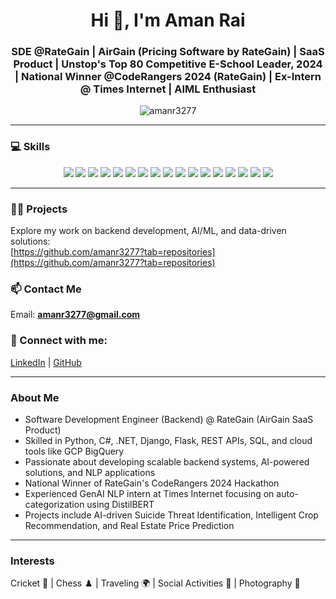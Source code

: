 <h1 align="center">Hi 👋, I'm Aman Rai</h1>

<h3 align="center">
  SDE @RateGain | AirGain (Pricing Software by RateGain) | SaaS Product | Unstop's Top 80 Competitive E-School Leader, 2024 | National Winner @CodeRangers 2024 (RateGain) | Ex-Intern @ Times Internet | AIML Enthusiast
</h3>

<p align="center">
  <img src="https://komarev.com/ghpvc/?username=amanr3277&label=Profile%20views&color=0e75b6&style=flat" alt="amanr3277" />
</p>

---

### 💻 Skills  
<p align="center">
  <img src="https://img.shields.io/badge/Python-3776AB?style=for-the-badge&logo=python&logoColor=white" />
  <img src="https://img.shields.io/badge/C%23-239120?style=for-the-badge&logo=c-sharp&logoColor=white" />
  <img src="https://img.shields.io/badge/.NET-512BD4?style=for-the-badge&logo=dotnet&logoColor=white" />
  <img src="https://img.shields.io/badge/Django-092E20?style=for-the-badge&logo=django&logoColor=white" />
  <img src="https://img.shields.io/badge/Flask-000000?style=for-the-badge&logo=flask&logoColor=white" />
  <img src="https://img.shields.io/badge/REST%20API-FF6C37?style=for-the-badge&logo=api&logoColor=white" />
  <img src="https://img.shields.io/badge/SQL-003B57?style=for-the-badge&logo=postgresql&logoColor=white" />
  <img src="https://img.shields.io/badge/MySQL-4479A1?style=for-the-badge&logo=mysql&logoColor=white" />
  <img src="https://img.shields.io/badge/GCP-BigQuery-4285F4?style=for-the-badge&logo=google-cloud&logoColor=white" />
  <img src="https://img.shields.io/badge/Selenium-43B02A?style=for-the-badge&logo=selenium&logoColor=white" />
  <img src="https://img.shields.io/badge/Pandas-150458?style=for-the-badge&logo=pandas&logoColor=white" />
  <img src="https://img.shields.io/badge/Numpy-013243?style=for-the-badge&logo=numpy&logoColor=white" />
  <img src="https://img.shields.io/badge/Scikit--learn-F7931E?style=for-the-badge&logo=scikit-learn&logoColor=white" />
  <img src="https://img.shields.io/badge/TensorFlow-FF6F00?style=for-the-badge&logo=tensorflow&logoColor=white" />
  <img src="https://img.shields.io/badge/HuggingFace-FCC625?style=for-the-badge&logo=hugging-face&logoColor=black" />
  <img src="https://img.shields.io/badge/Transformers-000000?style=for-the-badge&logo=OpenAI&logoColor=white" />
  <img src="https://img.shields.io/badge/Git-F05032?style=for-the-badge&logo=git&logoColor=white" />
</p>

---

### 👨‍💻 Projects  
Explore my work on backend development, AI/ML, and data-driven solutions:  
[https://github.com/amanr3277?tab=repositories](https://github.com/amanr3277?tab=repositories)

### 📫 Contact Me  
Email: **amanr3277@gmail.com**

### 🔗 Connect with me:  
[LinkedIn](https://www.linkedin.com/in/aman-rai-271496203/) | [GitHub](https://github.com/amanr3277)

---

### About Me  
- Software Development Engineer (Backend) @ RateGain (AirGain SaaS Product)  
- Skilled in Python, C#, .NET, Django, Flask, REST APIs, SQL, and cloud tools like GCP BigQuery  
- Passionate about developing scalable backend systems, AI-powered solutions, and NLP applications  
- National Winner of RateGain's CodeRangers 2024 Hackathon  
- Experienced GenAI NLP intern at Times Internet focusing on auto-categorization using DistilBERT  
- Projects include AI-driven Suicide Threat Identification, Intelligent Crop Recommendation, and Real Estate Price Prediction

---

### Interests  
Cricket 🏏 | Chess ♟️ | Traveling 🌍 | Social Activities 🤝 | Photography 📸

